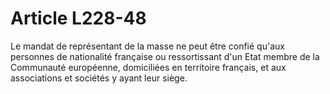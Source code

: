 # Article L228-48

Le mandat de représentant de la masse ne peut être confié qu'aux personnes de nationalité française ou ressortissant d'un Etat membre de la Communauté européenne, domiciliées en territoire français, et aux associations et sociétés y ayant leur siège.
